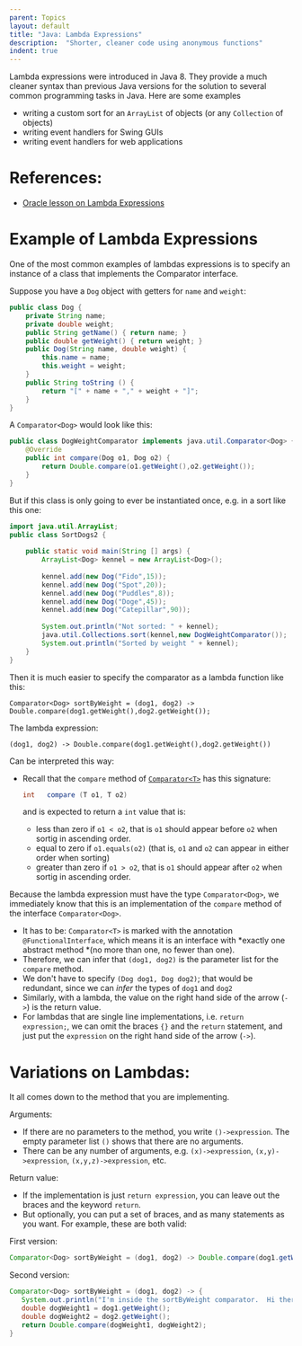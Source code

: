 ```yaml
---
parent: Topics
layout: default
title: "Java: Lambda Expressions"
description:  "Shorter, cleaner code using anonymous functions"
indent: true
---
```


Lambda expressions were introduced in Java 8.  They provide a much cleaner syntax than previous Java versions for the solution to 
several common programming tasks in Java. Here are some examples

* writing a custom sort for an `ArrayList` of objects (or any `Collection` of objects)
* writing event handlers for Swing GUIs
* writing event handlers for web applications

# References:

* [Oracle lesson on Lambda Expressions](https://docs.oracle.com/javase/tutorial/java/javaOO/lambdaexpressions.html)

# Example of Lambda Expressions

One of the most common examples of lambdas expressions is to specify an instance of a class that implements the Comparator<T> interface.
  
Suppose you have a `Dog` object with getters  for `name` and `weight`:

```java
public class Dog {
    private String name;
    private double weight;
    public String getName() { return name; }
    public double getWeight() { return weight; }
    public Dog(String name, double weight) {
        this.name = name;
        this.weight = weight;
    }
    public String toString () {
        return "[" + name + "," + weight + "]";
    }
}
```

A `Comparator<Dog>` would look like this:

```java
public class DogWeightComparator implements java.util.Comparator<Dog> {
    @Override
    public int compare(Dog o1, Dog o2) {
        return Double.compare(o1.getWeight(),o2.getWeight());
    }
}
```

But if this class is only going to ever be instantiated once, e.g. in a sort like this one:

```java
import java.util.ArrayList;
public class SortDogs2 {
    
    public static void main(String [] args) {
        ArrayList<Dog> kennel = new ArrayList<Dog>();
        
        kennel.add(new Dog("Fido",15));
        kennel.add(new Dog("Spot",20));
        kennel.add(new Dog("Puddles",8));
        kennel.add(new Dog("Doge",45));
        kennel.add(new Dog("Catepillar",90));
        
        System.out.println("Not sorted: " + kennel);
        java.util.Collections.sort(kennel,new DogWeightComparator());
        System.out.println("Sorted by weight " + kennel);       
    }   
}
```

Then it is much easier to specify the comparator as a lambda function like this:

```
Comparator<Dog> sortByWeight = (dog1, dog2) -> Double.compare(dog1.getWeight(),dog2.getWeight());
```

The lambda expression:

```
(dog1, dog2) -> Double.compare(dog1.getWeight(),dog2.getWeight())
```

Can be interpreted this way:
* Recall that the `compare` method of [`Comparator<T>`](https://docs.oracle.com/en/java/javase/11/docs/api/java.base/java/util/Comparator.html) has this signature:

  ```java
  int	compare (T o1, T o2)
  ```

  and is expected to return a `int` value that is:
  - less than zero if `o1 < o2`,  that is `o1` should appear before `o2` when sortig in ascending order.
  - equal to zero if `o1.equals(o2)` (that is, `o1` and `o2` can appear in either order when sorting)
  - greater than zero if `o1 > o2`, that is `o1` should appear after `o2` when sortig in ascending order.


Because the lambda expression must have the type `Comparator<Dog>`, we immediately know that this is an implementation of the `compare` method of
the interface `Comparator<Dog>`.   

- It has to be: `Comparator<T>` is marked with the annotation `@FunctionalInterface`, which means it is an interface
  with *exactly one abstract method *(no more than one, no fewer than one).
- Therefore, we can infer that `(dog1, dog2)` is the parameter list for the `compare` method.
- We don't have to specify `(Dog dog1, Dog dog2)`; that would be redundant, since we can *infer* the types of `dog1` and `dog2`
- Similarly, with a lambda, the value on the right hand side of the arrow (`->`) is the return value.  
- For lambdas that are single line
  implementations, i.e. `return expression;`, we can omit the braces `{}` and the `return` statement, and just put the `expression` on the 
  right hand side of the arrow (`->`).
    
    
# Variations on Lambdas:

It all comes down to the method that you are implementing.

Arguments:

* If there are no parameters to the method, you write `()->expression`.  The empty parameter list `()` shows that there are no arguments.
* There can be any number of arguments, e.g. `(x)->expression`, `(x,y)->expression`, `(x,y,z)->expression`, etc.

Return value:

* If the implementation is just `return expression`, you can leave out the braces and the keyword `return`.
* But optionally, you can put a set of braces, and as many statements as you want.  For example, these are both valid:

First version:

```java
Comparator<Dog> sortByWeight = (dog1, dog2) -> Double.compare(dog1.getWeight(),dog2.getWeight());
```

Second version:

```java
Comparator<Dog> sortByWeight = (dog1, dog2) -> {
   System.out.println("I'm inside the sortByWeight comparator.  Hi there!");
   double dogWeight1 = dog1.getWeight();
   double dogWeight2 = dog2.getWeight();
   return Double.compare(dogWeight1, dogWeight2);
}
```


